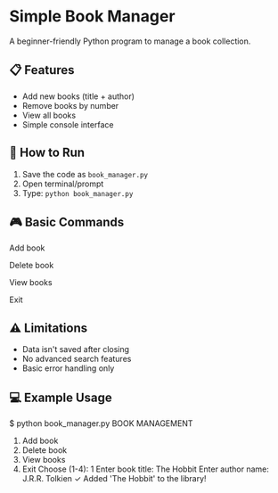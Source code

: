 # Simple Book Manager

A beginner-friendly Python program to manage a book collection.

## 📋 Features
- Add new books (title + author)
- Remove books by number
- View all books
- Simple console interface

## 🚀 How to Run
1. Save the code as `book_manager.py`
2. Open terminal/prompt
3. Type: `python book_manager.py`

## 🎮 Basic Commands
Add book

Delete book

View books

Exit

## ⚠️ Limitations
- Data isn't saved after closing
- No advanced search features
- Basic error handling only

## 💻 Example Usage
$ python book_manager.py
BOOK MANAGEMENT
1. Add book
2. Delete book
3. View books  
4. Exit
Choose (1-4): 1
Enter book title: The Hobbit
Enter author name: J.R.R. Tolkien
✓ Added 'The Hobbit' to the library!